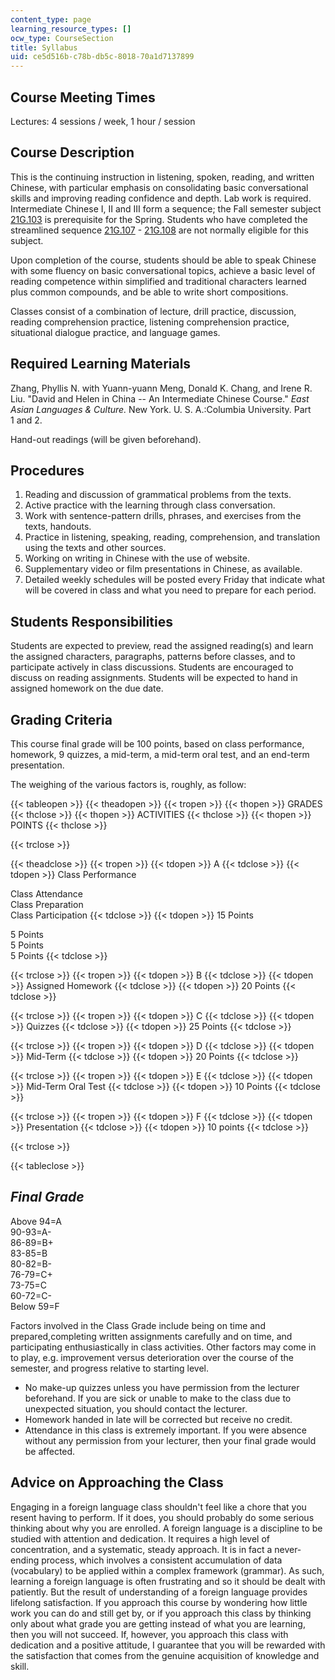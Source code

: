 ```yaml
---
content_type: page
learning_resource_types: []
ocw_type: CourseSection
title: Syllabus
uid: ce5d516b-c78b-db5c-8018-70a1d7137899
---
```


Course Meeting Times
--------------------

Lectures: 4 sessions / week, 1 hour / session

Course Description
------------------

This is the continuing instruction in listening, spoken, reading, and written Chinese, with particular emphasis on consolidating basic conversational skills and improving reading confidence and depth. Lab work is required. Intermediate Chinese I, II and III form a sequence; the Fall semester subject [21G.103](/courses/21g-103-chinese-iii-regular-fall-2003) is prerequisite for the Spring. Students who have completed the streamlined sequence [21G.107](/courses/21g-107-chinese-i-streamlined-fall-2014) - [21G.108](/courses/21g-108-chinese-ii-streamlined-spring-2015) are not normally eligible for this subject.

Upon completion of the course, students should be able to speak Chinese with some fluency on basic conversational topics, achieve a basic level of reading competence within simplified and traditional characters learned plus common compounds, and be able to write short compositions.

Classes consist of a combination of lecture, drill practice, discussion, reading comprehension practice, listening comprehension practice, situational dialogue practice, and language games.

Required Learning Materials
---------------------------

Zhang, Phyllis N. with Yuann-yuann Meng, Donald K. Chang, and Irene R. Liu. "David and Helen in China -- An Intermediate Chinese Course." _East Asian Languages & Culture._ New York. U. S. A.:Columbia University. Part 1 and 2.

Hand-out readings (will be given beforehand).

Procedures
----------

1.  Reading and discussion of grammatical problems from the texts.
2.  Active practice with the learning through class conversation.
3.  Work with sentence-pattern drills, phrases, and exercises from the texts, handouts.
4.  Practice in listening, speaking, reading, comprehension, and translation using the texts and other sources.
5.  Working on writing in Chinese with the use of website.
6.  Supplementary video or film presentations in Chinese, as available.
7.  Detailed weekly schedules will be posted every Friday that indicate what will be covered in class and what you need to prepare for each period.

Students Responsibilities
-------------------------

Students are expected to preview, read the assigned reading(s) and learn the assigned characters, paragraphs, patterns before classes, and to participate actively in class discussions. Students are encouraged to discuss on reading assignments. Students will be expected to hand in assigned homework on the due date.

Grading Criteria
----------------

This course final grade will be 100 points, based on class performance, homework, 9 quizzes, a mid-term, a mid-term oral test, and an end-term presentation.

The weighing of the various factors is, roughly, as follow:

{{< tableopen >}}
{{< theadopen >}}
{{< tropen >}}
{{< thopen >}}
GRADES
{{< thclose >}}
{{< thopen >}}
ACTIVITIES
{{< thclose >}}
{{< thopen >}}
POINTS
{{< thclose >}}

{{< trclose >}}

{{< theadclose >}}
{{< tropen >}}
{{< tdopen >}}
A
{{< tdclose >}}
{{< tdopen >}}
Class Performance  
  
Class Attendance  
Class Preparation  
Class Participation
{{< tdclose >}}
{{< tdopen >}}
15 Points  
  
5 Points  
5 Points  
5 Points
{{< tdclose >}}

{{< trclose >}}
{{< tropen >}}
{{< tdopen >}}
B
{{< tdclose >}}
{{< tdopen >}}
Assigned Homework
{{< tdclose >}}
{{< tdopen >}}
20 Points
{{< tdclose >}}

{{< trclose >}}
{{< tropen >}}
{{< tdopen >}}
C
{{< tdclose >}}
{{< tdopen >}}
Quizzes
{{< tdclose >}}
{{< tdopen >}}
25 Points
{{< tdclose >}}

{{< trclose >}}
{{< tropen >}}
{{< tdopen >}}
D
{{< tdclose >}}
{{< tdopen >}}
Mid-Term
{{< tdclose >}}
{{< tdopen >}}
20 Points
{{< tdclose >}}

{{< trclose >}}
{{< tropen >}}
{{< tdopen >}}
E
{{< tdclose >}}
{{< tdopen >}}
Mid-Term Oral Test
{{< tdclose >}}
{{< tdopen >}}
10 Points
{{< tdclose >}}

{{< trclose >}}
{{< tropen >}}
{{< tdopen >}}
F
{{< tdclose >}}
{{< tdopen >}}
Presentation
{{< tdclose >}}
{{< tdopen >}}
10 points
{{< tdclose >}}

{{< trclose >}}

{{< tableclose >}}

_Final Grade_
-------------

Above 94=A  
90-93=A-  
86-89=B+  
83-85=B  
80-82=B-  
76-79=C+  
73-75=C  
60-72=C-  
Below 59=F

Factors involved in the Class Grade include being on time and prepared,completing written assignments carefully and on time, and participating enthusiastically in class activities. Other factors may come in to play, e.g. improvement versus deterioration over the course of the semester, and progress relative to starting level.

*   No make-up quizzes unless you have permission from the lecturer beforehand. If you are sick or unable to make to the class due to unexpected situation, you should contact the lecturer.
*   Homework handed in late will be corrected but receive no credit.
*   Attendance in this class is extremely important. If you were absence without any permission from your lecturer, then your final grade would be affected.

Advice on Approaching the Class
-------------------------------

Engaging in a foreign language class shouldn't feel like a chore that you resent having to perform. If it does, you should probably do some serious thinking about why you are enrolled. A foreign language is a discipline to be studied with attention and dedication. It requires a high level of concentration, and a systematic, steady approach. It is in fact a never-ending process, which involves a consistent accumulation of data (vocabulary) to be applied within a complex framework (grammar). As such, learning a foreign language is often frustrating and so it should be dealt with patiently. But the result of understanding of a foreign language provides lifelong satisfaction. If you approach this course by wondering how little work you can do and still get by, or if you approach this class by thinking only about what grade you are getting instead of what you are learning, then you will not succeed. If, however, you approach this class with dedication and a positive attitude, I guarantee that you will be rewarded with the satisfaction that comes from the genuine acquisition of knowledge and skill.